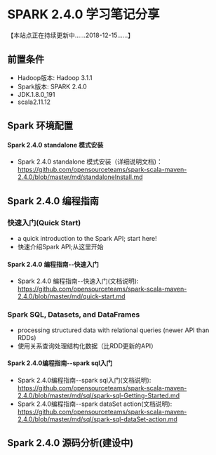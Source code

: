 
# SPARK 2.4.0 学习笔记分享
【本站点正在持续更新中......2018-12-15......】



## 前置条件
- Hadoop版本: Hadoop 3.1.1
- Spark版本: SPARK 2.4.0
- JDK.1.8.0_191
- scala2.11.12

## Spark 环境配置

#### Spark 2.4.0 standalone 模式安装
   - Spark 2.4.0 standalone 模式安装（详细说明文档)： https://github.com/opensourceteams/spark-scala-maven-2.4.0/blob/master/md/standaloneInstall.md


## Spark 2.4.0 编程指南

### 快速入门(Quick Start)
- a quick introduction to the Spark API; start here!
- 快速介绍Spark API;从这里开始

#### Spark 2.4.0 编程指南--快速入门    
- Spark 2.4.0 编程指南--快速入门(文档说明): https://github.com/opensourceteams/spark-scala-maven-2.4.0/blob/master/md/quick-start.md

### Spark SQL, Datasets, and DataFrames
- processing structured data with relational queries (newer API than RDDs)
- 使用关系查询处理结构化数据（比RDD更新的API）

####  Spark 2.4.0编程指南--spark sql入门
- Spark 2.4.0编程指南--spark sql入门(文档说明): https://github.com/opensourceteams/spark-scala-maven-2.4.0/blob/master/md/sql/spark-sql-Getting-Started.md
- Spark 2.4.0编程指南--spark dataSet action(文档说明): https://github.com/opensourceteams/spark-scala-maven-2.4.0/blob/master/md/sql/spark-sql-dataSet-action.md
     


## Spark 2.4.0 源码分析(建设中)